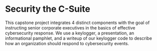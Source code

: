 # Security the C-Suite
    
This capstone project integrates 4 distinct components with the goal of instructing senior corporate executives in the basics of effective cybersecurity response. We use a keylogger, a presentation, an informational pamphlet, and a writeup of our keylogger code to describe how an organization should respond to cybersecurity events.
    
